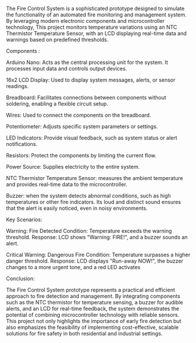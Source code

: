 The Fire Control System is a sophisticated prototype designed to simulate the functionality of an automated fire monitoring and management system. By leveraging modern electronic components and microcontroller technology, 
This project monitors temperature variations using an NTC Thermistor Temperature Sensor, with an LCD displaying real-time data and warnings based on predefined thresholds.

Components :

Arduino Nano:
Acts as the central processing unit for the system. It processes input data and controls output devices.

16x2 LCD Display:
Used to display system messages, alerts, or sensor readings.

Breadboard:
Facilitates connections between components without soldering, enabling a flexible circuit setup.

Wires:
Used to connect the components on the breadboard.

Potentiometer:
Adjusts specific system parameters or settings.

LED Indicators:
Provide visual feedback, such as system status or alert notifications.

Resistors:
Protect the components by limiting the current flow.

Power Source:
Supplies electricity to the entire system.

NTC Thermistor Temperature Sensor:
measures the ambient temperature and provides real-time data to the microcontroller.

Buzzer:
when the system detects abnormal conditions, such as high temperatures or other fire indicators. Its loud and distinct sound ensures that the alert is easily noticed, even in noisy environments.

Key Scenarios:

Warning: Fire Detected
Condition: Temperature exceeds the warning threshold.
Response: LCD shows "Warning: FIRE!", and a buzzer sounds an alert.

Critical Warning: Dangerous Fire
Condition: Temperature surpasses a higher danger threshold.
Response: LCD displays "Run-away NOW!", the buzzer changes to a more urgent tone, and a red LED activates

Conclusion:

The Fire Control System prototype represents a practical and efficient approach to fire detection and management. By integrating components such as the NTC thermistor for temperature sensing, a buzzer for audible alerts, and an LCD for real-time feedback, the system demonstrates the potential of combining microcontroller technology with reliable sensors. This project not only highlights the importance of early fire detection but also emphasizes the feasibility of implementing cost-effective, scalable solutions for fire safety in both residential and industrial settings.
